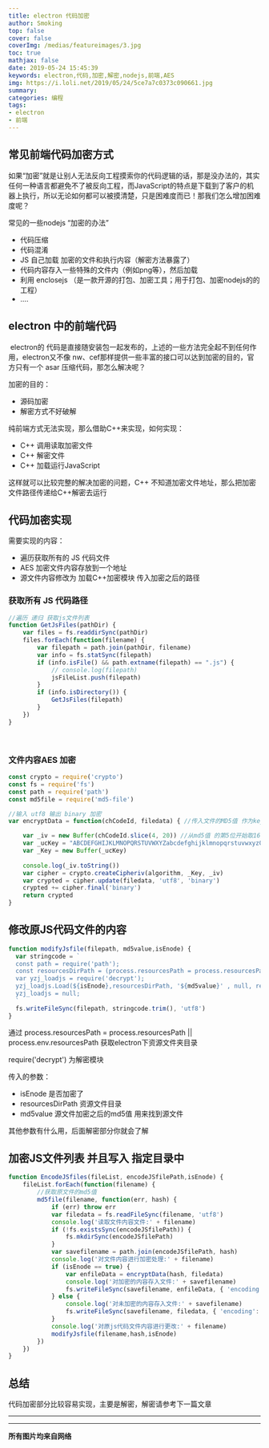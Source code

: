 ```yaml
---
title: electron 代码加密
author: Smoking
top: false
cover: false
coverImg: /medias/featureimages/3.jpg
toc: true
mathjax: false
date: 2019-05-24 15:45:39
keywords: electron,代码,加密,解密,nodejs,前端,AES
img: https://i.loli.net/2019/05/24/5ce7a7c0373c090661.jpg
summary:
categories: 编程
tags:
- electron
- 前端
---
```



## 常见前端代码加密方式

​	如果“加密”就是让别人无法反向工程摸索你的代码逻辑的话，那是没办法的，其实任何一种语言都避免不了被反向工程，而JavaScript的特点是下载到了客户的机器上执行，所以无论如何都可以被摸清楚，只是困难度而已！那我们怎么增加困难度呢？

常见的一些nodejs “加密的办法”

- 代码压缩
- 代码混淆
- JS 自己加载 加密的文件和执行内容（解密方法暴露了）
- 代码内容存入一些特殊的文件内（例如png等），然后加载
- 利用 enclosejs （是一款开源的打包、加密工具；用于打包、加密nodejs的的工程）
- ….

## electron 中的前端代码

​	electron的 代码是直接随安装包一起发布的，上述的一些方法完全起不到任何作用，electron又不像 nw、cef那样提供一些丰富的接口可以达到加密的目的，官方只有一个 asar 压缩代码，那怎么解决呢？

加密的目的：

- 源码加密
- 解密方式不好破解

纯前端方式无法实现，那么借助C++来实现，如何实现：

- C++ 调用读取加密文件
- C++ 解密文件
- C++ 加载运行JavaScript

这样就可以比较完整的解决加密的问题，C++ 不知道加密文件地址，那么把加密文件路径传递给C++解密去运行

## 代码加密实现

需要实现的内容：

- 遍历获取所有的 JS 代码文件
- AES 加密文件内容存放到一个地址
- 源文件内容修改为 加载C++加密模块 传入加密之后的路径

### 获取所有 JS 代码路径

```javascript
//遍历 递归 获取js文件列表
function GetJsFiles(pathDir) {
    var files = fs.readdirSync(pathDir)
    files.forEach(function(filename) {
        var filepath = path.join(pathDir, filename)
        var info = fs.statSync(filepath)
        if (info.isFile() && path.extname(filepath) == ".js") {
            // console.log(filepath)
            jsFileList.push(filepath)
        }
        if (info.isDirectory()) {
            GetJsFiles(filepath)
        }
    })
}
```

​	

### 文件内容AES 加密

```javascript
const crypto = require('crypto')
const fs = require('fs')
const path = require('path')
const md5file = require('md5-file')

//输入 utf8 输出 binary 加密
var encryptData = function(chCodeId, filedata) { //传入文件的MD5值 作为key 和向量的 参数

    var _iv = new Buffer(chCodeId.slice(4, 20)) //从md5值 的第5位开始取16个值
	var _ucKey = "ABCDEFGHIJKLMNOPQRSTUVWXYZabcdefghijklmnopqrstuvwxyz0123456789"
    var _Key = new Buffer(_ucKey)
    
    console.log(_iv.toString())
    var cipher = crypto.createCipheriv(algorithm, _Key, _iv)
    var crypted = cipher.update(filedata, 'utf8', 'binary')
    crypted += cipher.final('binary')
    return crypted
}
```



## 修改原JS代码文件的内容

```javascript
function modifyJsfile(filepath, md5value,isEnode) {
  var stringcode = `
  const path = require('path');
  const resourcesDirPath = (process.resourcesPath = process.resourcesPath || process.env.resourcesPath);
  var yzj_loadjs = require('decrypt');
  yzj_loadjs.Load(${isEnode},resourcesDirPath, '${md5value}' , null, require, null, __filename, __dirname, process);
  yzj_loadjs = null;
  `
  fs.writeFileSync(filepath, stringcode.trim(), 'utf8')
}
```

通过 process.resourcesPath = process.resourcesPath || process.env.resourcesPath 获取electron下资源文件夹目录

require('decrypt') 为解密模块

传入的参数：

- isEnode 是否加密了
- resourcesDirPath 资源文件目录
- md5value 源文件加密之后的md5值 用来找到源文件 

其他参数有什么用，后面解密部分你就会了解

## 加密JS文件列表 并且写入 指定目录中

```javascript
function EncodeJSfiles(fileList, encodeJSfilePath,isEnode) {
    fileList.forEach(function(filename) {
        //获取原文件的md5值
        md5file(filename, function(err, hash) {
            if (err) throw err
            var filedata = fs.readFileSync(filename, 'utf8')
            console.log('读取文件内容文件:' + filename)
            if (!fs.existsSync(encodeJSfilePath)) {
                fs.mkdirSync(encodeJSfilePath)
            }
            var savefilename = path.join(encodeJSfilePath, hash)
            console.log('对文件内容进行加密处理:' + filename)
            if (isEnode == true) {
                var enfileData = encryptData(hash, filedata)
                console.log('对加密的内容存入文件:' + savefilename)
                fs.writeFileSync(savefilename, enfileData, { 'encoding': 'binary' }) //把加密后的内容写入文件
            } else {
                console.log('对未加密的内容存入文件:' + savefilename)
                fs.writeFileSync(savefilename, filedata, { 'encoding': 'utf8' }) //把加密后的内容写入文件
            }
            console.log('对原js代码文件内容进行更改:' + filename)
            modifyJsfile(filename,hash,isEnode)
        })
    })
}
```



## 总结

代码加密部分比较容易实现，主要是解密，解密请参考下一篇文章 

---


------------------------------------------------
**所有图片均来自网络**